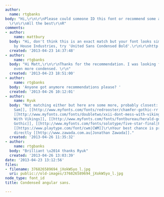 ```yaml
---
author:
  name: rtgbanks
body: "Hi,\r\n\r\nPlease could someone ID this font or recommend some alternatives?
  \r\n\r\nAll the best\r\nR"
comments:
- author:
    name: mattbury
  body: "Hi, don't think this is an exact match but your font looks similar to United
    by House Industries, try 'United Sans Condensed Bold'.\r\n\r\nhttp://www.houseind.com/fonts/unitedcollection"
  created: '2013-04-23 14:37:48'
- author:
    name: rtgbanks
  body: "Hi Matt,\r\n\r\nThanks for the recommendation. I was looking for something
    even more condensed. \r\n"
  created: '2013-04-23 18:51:00'
- author:
    name: rtgbanks
  body: 'Anyone got anymore recommendations please? '
  created: '2013-04-26 10:12:01'
- author:
    name: Ryuk
  body: "Not matching either but here are some more, probably closest: [[http://www.myfonts.com/fonts/nicksfonts/uncle-sam-slim-nf|Uncle
    Sam]], [[http://www.myfonts.com/fonts/redrooster/chamfer-gothic-rr|Chamfer Gothic]],
    [[http://www.myfonts.com/fonts/doubletwo/xxii-dont-mess-with-vikings|Don't Mess
    With Vikings]], [[http://www.myfonts.com/fonts/fontbureau/herald-gothic|Herald
    Gothic]], [[http://www.myfonts.com/fonts/solotype/five-star-final|Five Star Final]],
    [[https://www.playtype.com/font/cwm|CWM]]\r\nYour best chance is probably to ask
    directly [[http://www.zawada.com.au|Jonathan Zawada]]."
  created: '2013-04-26 11:35:32'
- author:
    name: rtgbanks
  body: "Brilliant \u2014 thanks Ryuk"
  created: '2013-04-26 13:03:39'
date: '2013-04-23 13:12:56'
files:
- filename: 376826589694_jXokWSyo_l.jpg
  uri: public://old-images/376826589694_jXokWSyo_l.jpg
node_type: font_id
title: Condensed angular sans.

---
```

